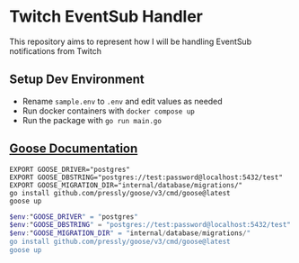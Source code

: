 
# Twitch EventSub Handler

This repository aims to represent how I will be handling EventSub notifications from Twitch


## Setup Dev Environment

- Rename `sample.env` to `.env` and edit values as needed
- Run docker containers with `docker compose up`
- Run the package with `go run main.go`


## [Goose Documentation](https://github.com/pressly/goose?tab=readme-ov-file#install)

```shell
EXPORT GOOSE_DRIVER="postgres"
EXPORT GOOSE_DBSTRING="postgres://test:password@localhost:5432/test"
EXPORT GOOSE_MIGRATION_DIR="internal/database/migrations/"
go install github.com/pressly/goose/v3/cmd/goose@latest
goose up
```

```powershell
$env:"GOOSE_DRIVER" = "postgres"
$env:"GOOSE_DBSTRING" = "postgres://test:password@localhost:5432/test"
$env:"GOOSE_MIGRATION_DIR" = "internal/database/migrations/"
go install github.com/pressly/goose/v3/cmd/goose@latest
goose up
```
